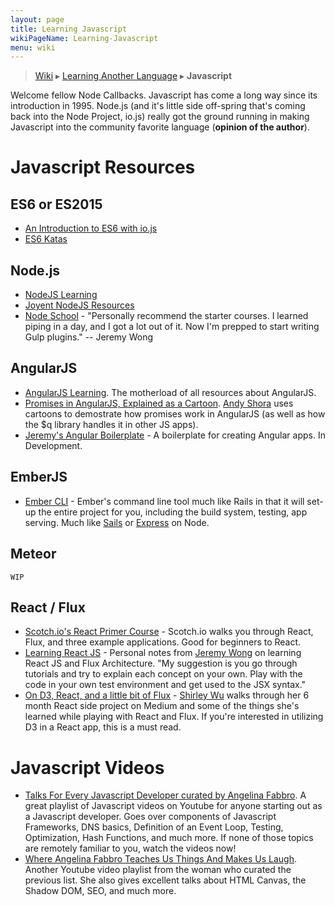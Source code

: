 ```yaml
---
layout: page
title: Learning Javascript
wikiPageName: Learning-Javascript
menu: wiki
---
```


> [Wiki](Home) ▸ [Learning Another Language](Learning-Another-Language) ▸ **Javascript**

Welcome fellow Node Callbacks. Javascript has come a long way since its introduction in 1995. Node.js (and it's little side off-spring that's coming back into the Node Project, io.js) really got the ground running in making Javascript into the community favorite language (**opinion of the author**). 

# Javascript Resources

## ES6 or ES2015
* [An Introduction to ES6 with io.js](https://github.com/tonypujals/demo-iojs-es6/blob/master/presentation.md)
* [ES6 Katas](http://es6katas.org/)

## Node.js

* [NodeJS Learning](https://github.com/sergtitov/NodeJS-Learning)
* [Joyent NodeJS Resources](https://github.com/joyent/node/wiki/Resources)
* [Node School](http://nodeschool.io/) - "Personally recommend the starter courses. I learned piping in a day, and I got a lot out of it. Now I'm prepped to start writing Gulp plugins." -- Jeremy Wong

## AngularJS

* [AngularJS Learning](https://github.com/jmcunningham/AngularJS-Learning). The motherload of all resources about AngularJS. 
* [Promises in AngularJS, Explained as a Cartoon](http://andyshora.com/promises-angularjs-explained-as-cartoon.html). [Andy Shora](https://twitter.com/andyshora) uses cartoons to demostrate how promises work in AngularJS (as well as how the $q library handles it in other JS apps).
* [Jeremy's Angular Boilerplate](https://github.com/jermspeaks/Angular-Boilerplate) - A boilerplate for creating Angular apps. In Development.

## EmberJS

* [Ember CLI](http://www.ember-cli.com/) - Ember's command line tool much like Rails in that it will set-up the entire project for you, including the build system, testing, app serving. Much like [Sails](http://sailsjs.org/) or [Express](http://expressjs.com/) on Node.

## Meteor

`WIP`

## React / Flux

* [Scotch.io's React Primer Course](https://scotch.io/courses/getting-started-with-facebooks-react-js) - Scotch.io walks you through React, Flux, and three example applications. Good for beginners to React.
* [Learning React JS](https://gist.github.com/jermspeaks/7e66b3a7515bb96fbc95) - Personal notes from [Jeremy Wong](https://twitter.com/jermspeaks) on learning React JS and Flux Architecture. "My suggestion is you go through tutorials and try to explain each concept on your own. Play with the code in your own test environment and get used to the JSX syntax."
* [On D3, React, and a little bit of Flux](https://medium.com/@sxywu/on-d3-react-and-a-little-bit-of-flux-88a226f328f3) - [Shirley Wu](https://twitter.com/shirleyxywu) walks through her 6 month React side project on Medium and some of the things she's learned while playing with React and Flux. If you're interested in utilizing D3 in a React app, this is a must read.

# Javascript Videos

* [Talks For Every Javascript Developer curated by Angelina Fabbro](https://www.youtube.com/playlist?list=PLseEp7p6Ewia6RT5Ngz8yk-t-jAZvA-8N). A great playlist of Javascript videos on Youtube for anyone starting out as a Javascript developer. Goes over components of Javascript Frameworks, DNS basics, Definition of an Event Loop, Testing, Optimization, Hash Functions, and much more. If none of those topics are remotely familiar to you, watch the videos now!
* [Where Angelina Fabbro Teaches Us Things And Makes Us Laugh](https://www.youtube.com/playlist?list=PLseEp7p6EwiakjMZ_fXUs3F9xfcr979v5). Another Youtube video playlist from the woman who curated the previous list. She also gives excellent talks about HTML Canvas, the Shadow DOM, SEO, and much more.
